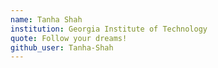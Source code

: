```yaml
---
name: Tanha Shah
institution: Georgia Institute of Technology
quote: Follow your dreams!
github_user: Tanha-Shah
---
```

